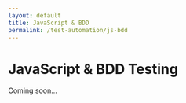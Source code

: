 ```yaml
---
layout: default
title: JavaScript & BDD
permalink: /test-automation/js-bdd
---
```


# JavaScript & BDD Testing

Coming soon...